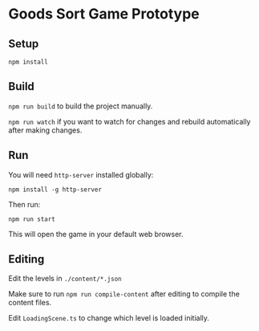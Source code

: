 # Goods Sort Game Prototype

## Setup

`npm install`

## Build

`npm run build` to build the project manually.

`npm run watch` if you want to watch for changes and rebuild automatically after making changes.

## Run

You will need `http-server` installed globally:

`npm install -g http-server`

Then run:

`npm run start`

This will open the game in your default web browser.

## Editing

Edit the levels in `./content/*.json`

Make sure to run `npm run compile-content` after editing to compile the content files.

Edit `LoadingScene.ts` to change which level is loaded initially.
